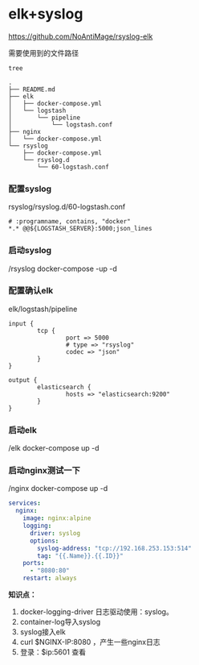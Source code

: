 # elk+syslog
https://github.com/NoAntiMage/rsyslog-elk


需要使用到的文件路径
```
tree 

.
├── README.md
├── elk
│   ├── docker-compose.yml
│   └── logstash
│       └── pipeline
│           └── logstash.conf
├── nginx
│   └── docker-compose.yml
└── rsyslog
    ├── docker-compose.yml
    └── rsyslog.d
        └── 60-logstash.conf
```

### 配置syslog
rsyslog/rsyslog.d/60-logstash.conf
```
# :programname, contains, "docker"
*.* @@${LOGSTASH_SERVER}:5000;json_lines
```

### 启动syslog
/rsyslog
docker-compose -up -d 

### 配置确认elk
elk/logstash/pipeline
```
input {
        tcp {
                port => 5000
                # type => "rsyslog"
                codec => "json"
        }
}

output {
        elasticsearch {
                hosts => "elasticsearch:9200"
        }
}
```

### 启动elk
/elk
docker-compose up -d

### 启动nginx测试一下
/nginx
docker-compose up -d


```yml
services:
  nginx:
    image: nginx:alpine
    logging:
      driver: syslog
      options:
        syslog-address: "tcp://192.168.253.153:514"
        tag: "{{.Name}}.{{.ID}}"
    ports:
      - "8080:80"
    restart: always

```



**知识点：**
1. docker-logging-driver 日志驱动使用：syslog。
2. container-log导入syslog
3. syslog接入elk
4. curl $NGINX-IP:8080 ，产生一些nginx日志
5. 登录：$ip:5601 查看